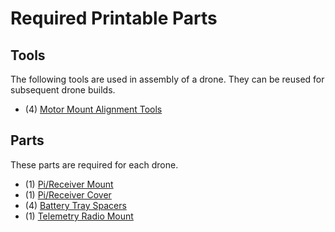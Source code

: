 Required Printable Parts
==

Tools
--

The following tools are used in assembly of a drone. They can be reused for subsequent drone builds.
- (4) [Motor Mount Alignment Tools](../../3d_models/motor_mount_alignment_tool/daya_680_motor_alignment_tool.stl)

Parts
--

These parts are required for each drone.
- (1) [Pi/Receiver Mount](../../3d_models/top_mounting_plate/top_mounting_plate.stl)
- (1) [Pi/Receiver Cover](../../3d_models/top_mounting_plate/top_mounting_plate_lid.stl)
- (4) [Battery Tray Spacers](../../3d_models/battery_mount_washer/battery_mount_washer.stl)
- (1) [Telemetry Radio Mount](../../3d_models/telem_radio_mount/telem_radio_mount.stl)
